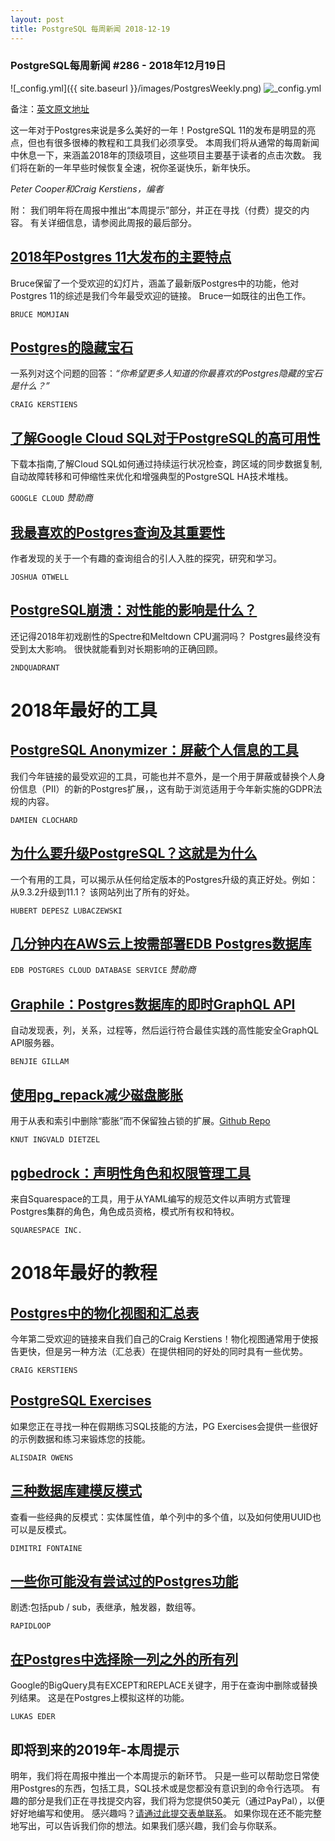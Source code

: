 ```yaml
---
layout: post
title: PostgreSQL 每周新闻 2018-12-19
---
```


### PostgreSQL每周新闻 #286 - 2018年12月19日
![_config.yml]({{ site.baseurl }}/images/PostgresWeekly.png)
![_config.yml](https://res.cloudinary.com/cpress/image/upload/w_1280,e_sharpen:60/duggn4rj89kddgveevkq.jpg)

备注：[英文原文地址](https://postgresweekly.com/issues/286)

这一年对于Postgres来说是多么美好的一年！PostgreSQL 11的发布是明显的亮点，但也有很多很棒的教程和工具我们必须享受。
本周我们将从通常的每周新闻中休息一下，来涵盖2018年的顶级项目，这些项目主要基于读者的点击次数。 我们将在新的一年早些时候恢复全速，祝你圣诞快乐，新年快乐。

_Peter Cooper和Craig Kerstiens，编者_

附： 我们明年将在周报中推出“本周提示”部分，并正在寻找（付费）提交的内容。 有关详细信息，请参阅此周报的最后部分。

## [2018年Postgres 11大发布的主要特点](http://momjian.us/main/writings/pgsql/features.pdf)

Bruce保留了一个受欢迎的幻灯片，涵盖了最新版Postgres中的功能，他对Postgres 11的综述是我们今年最受欢迎的链接。 Bruce一如既往的出色工作。

`BRUCE MOMJIAN`

## [Postgres的隐藏宝石](http://www.craigkerstiens.com/2018/01/31/postgres-hidden-gems/)
一系列对这个问题的回答：_“你希望更多人知道的你最喜欢的Postgres隐藏的宝石是什么？”_

`CRAIG KERSTIENS`

## [了解Google Cloud SQL对于PostgreSQL的高可用性](https://cloudplatformonline.com/2018-Cloud-SQL-for-PostgreSQL.html?utm_source=cooper&utm_medium=email&utm_campaign=FY18-Q4-americas-other-email-wd-postgresql&utm_content=promo)
下载本指南,了解Cloud SQL如何通过持续运行状况检查，跨区域的同步数据复制,自动故障转移和可伸缩性来优化和增强典型的PostgreSQL HA技术堆栈。

`GOOGLE CLOUD` *赞助商*

## [我最喜欢的Postgres查询及其重要性](https://severalnines.com/blog/my-favorite-postgresql-queries-and-why-they-matter)
作者发现的关于一个有趣的查询组合的引人入胜的探究，研究和学习。

`JOSHUA OTWELL`

## [PostgreSQL崩溃：对性能的影响是什么？](https://blog.2ndquadrant.com/postgresql-meltdown/)
还记得2018年初戏剧性的Spectre和Meltdown CPU漏洞吗？ Postgres最终没有受到太大影响。 很快就能看到对长期影响的正确回顾。

`2NDQUADRANT`

# 2018年最好的工具

## [PostgreSQL Anonymizer：屏蔽个人信息的工具](http://blog.taadeem.net///english/2018/10/29/Introducing-PostgreSQL-Anonymizer)
我们今年链接的最受欢迎的工具，可能也并不意外，是一个用于屏蔽或替换个人身份信息（PII）的新的Postgres扩展，，这有助于浏览适用于今年新实施的GDPR法规的内容。

`DAMIEN CLOCHARD`

## [为什么要升级PostgreSQL？这就是为什么](https://why-upgrade.depesz.com/show?from=11&to=11.1)
一个有用的工具，可以揭示从任何给定版本的Postgres升级的真正好处。例如：从9.3.2升级到11.1？ 该网站列出了所有的好处。

`HUBERT DEPESZ LUBACZEWSKI`

## [几分钟内在AWS云上按需部署EDB Postgres数据库](https://www.enterprisedb.com/edb-postgres-cds)

`EDB POSTGRES CLOUD DATABASE SERVICE` *赞助商*

## [Graphile：Postgres数据库的即时GraphQL API](https://www.graphile.org/postgraphile/)
自动发现表，列，关系，过程等，然后运行符合最佳实践的高性能安全GraphQL API服务器。

`BENJIE GILLAM`

## [使用pg_repack减少磁盘膨胀](https://reorg.github.io/pg_repack/)
用于从表和索引中删除“膨胀”而不保留独占锁的扩展。[Github Repo](https://github.com/reorg/pg_repack)

`KNUT INGVALD DIETZEL`

## [pgbedrock：声明性角色和权限管理工具](https://github.com/Squarespace/pgbedrock)
来自Squarespace的工具，用于从YAML编写的规范文件以声明方式管理Postgres集群的角色，角色成员资格，模式所有权和特权。

`SQUARESPACE INC.`

# 2018年最好的教程

## [Postgres中的物化视图和汇总表](https://www.citusdata.com/blog/2018/10/31/materialized-views-vs-rollup-tables/)
今年第二受欢迎的链接来自我们自己的Craig Kerstiens！物化视图通常用于使报告更快，但是另一种方法（汇总表）在提供相同的好处的同时具有一些优势。

`CRAIG KERSTIENS`

## [PostgreSQL Exercises](https://pgexercises.com/)
如果您正在寻找一种在假期练习SQL技能的方法，PG Exercises会提供一些很好的示例数据和练习来锻炼您的技能。

`ALISDAIR OWENS`

## [三种数据库建模反模式](https://tapoueh.org/blog/2018/03/database-modelization-anti-patterns/)
查看一些经典的反模式：实体属性值，单个列中的多个值，以及如何使用UUID也可以是反模式。

`DIMITRI FONTAINE`

## [一些你可能没有尝试过的Postgres功能](https://pgdash.io/blog/postgres-features.html?h)
剧透:包括pub / sub，表继承，触发器，数组等。

`RAPIDLOOP`

## [在Postgres中选择除一列之外的所有列](https://blog.jooq.org/2018/05/14/selecting-all-columns-except-one-in-postgresql/)
Google的BigQuery具有EXCEPT和REPLACE关键字，用于在查询中删除或替换列结果。 这是在Postgres上模拟这样的功能。

`LUKAS EDER`

## 即将到来的2019年-本周提示
明年，我们将在周报中推出一个本周提示的新环节。 只是一些可以帮助您日常使用Postgres的东西，包括工具，SQL技术或是您都没有意识到的命令行选项。
有趣的部分是我们正在寻找提交内容，我们将为您提供50美元（通过PayPal），以便好好地编写和使用。
感兴趣吗？[请通过此提交表单联系](https://cooperpress.typeform.com/to/bTSq7v)。 如果你现在还不能完整地写出，可以告诉我们你的想法。如果我们感兴趣，我们会与你联系。

